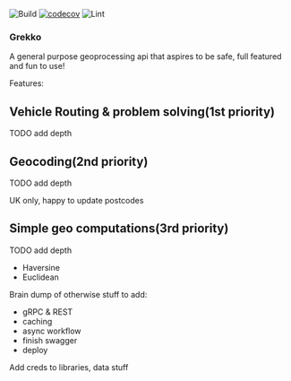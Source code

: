 ![Build](https://github.com/AwesomeIbex/grekko/workflows/Build/badge.svg)
[![codecov](https://codecov.io/gh/AwesomeIbex/grekko/branch/master/graph/badge.svg)](https://codecov.io/gh/AwesomeIbex/grekko)
![Lint](https://github.com/AwesomeIbex/grekko/workflows/Lint/badge.svg)

### Grekko
A general purpose geoprocessing api that aspires to be safe, full featured and fun to use!

Features:

## Vehicle Routing & problem solving(1st priority)

TODO add depth

## Geocoding(2nd priority)

TODO add depth

UK only, happy to update postcodes

## Simple geo computations(3rd priority)

TODO add depth

- Haversine
- Euclidean

Brain dump of otherwise stuff to add:
- gRPC & REST
- caching
- async workflow
- finish swagger
- deploy

Add creds to libraries, data stuff